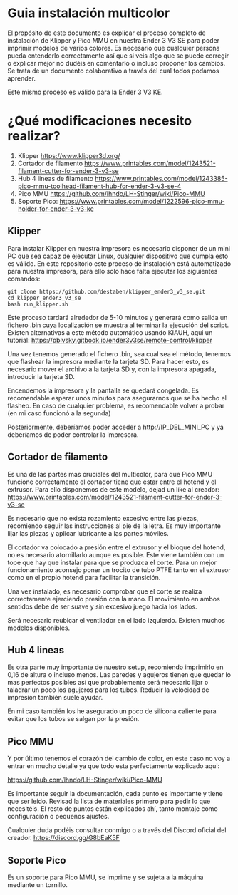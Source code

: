 # Guia instalación multicolor

El propósito de este documento es explicar el proceso completo de instalación de Klipper y Pico MMU en nuestra Ender 3 V3 SE para poder imprimir modelos de varios colores. Es necesario que cualquier persona pueda entenderlo correctamente así que si veis algo que se puede corregir o explicar mejor no dudéis en comentarlo o incluso proponer los cambios. Se trata de un documento colaborativo a través del cual todos podamos aprender.

Este mismo proceso es válido para la Ender 3 V3 KE.

# ¿Qué modificaciones necesito realizar?

 1. Klipper https://www.klipper3d.org/
 2. Cortador de filamento https://www.printables.com/model/1243521-filament-cutter-for-ender-3-v3-se
 3. Hub 4 lineas de filamento https://www.printables.com/model/1243385-pico-mmu-toolhead-filament-hub-for-ender-3-v3-se-4
 4. Pico MMU https://github.com/lhndo/LH-Stinger/wiki/Pico-MMU
 5. Soporte Pico: https://www.printables.com/model/1222596-pico-mmu-holder-for-ender-3-v3-ke

## Klipper

Para instalar Klipper en nuestra impresora es necesario disponer de un mini PC que sea capaz de ejecutar Linux, cualquier dispositivo que cumpla esto es válido. En este repositorio este proceso de instalación está automatizado para nuestra impresora, para ello solo hace falta ejecutar los siguientes comandos:

    git clone https://github.com/destaben/klipper_ender3_v3_se.git
    cd klipper_ender3_v3_se
    bash run_klipper.sh

Este proceso tardará alrededor de 5-10 minutos y generará como salida un fichero .bin cuya localización se muestra al terminar la ejecución del script.
Existen alternativas a este método automático usando KIAUH, aqui un tutorial: https://pblvsky.gitbook.io/ender3v3se/remote-control/klipper

Una vez tenemos generado el fichero .bin, sea cual sea el método, tenemos que flashear la impresora mediante la tarjeta SD. Para hacer esto, es necesario mover el archivo a la tarjeta SD y, con la impresora apagada, introducir la tarjeta SD.

Encendemos la impresora y la pantalla se quedará congelada. Es recomendable esperar unos minutos para asegurarnos que se ha hecho el flasheo. En caso de cualquier problema, es recomendable volver a probar (en mi caso funcionó a la segunda)

Posteriormente, deberíamos poder acceder a http://IP_DEL_MINI_PC y ya deberíamos de poder controlar la impresora.

## Cortador de filamento

Es una de las partes mas cruciales del multicolor, para que Pico MMU funcione correctamente el cortador tiene que estar entre el hotend y el extrusor. Para ello disponemos de este modelo, dejad un like al creador:   https://www.printables.com/model/1243521-filament-cutter-for-ender-3-v3-se

Es necesario que no exista rozamiento excesivo entre las piezas, recomiendo seguir las instrucciones al pie de la letra. Es muy importante lijar las piezas y aplicar lubricante a las partes móviles.

El cortador va colocado a presión entre el extrusor y el bloque del hotend, no es necesario atornillarlo aunque es posible. Este viene también con un tope que hay que instalar para que se produzca el corte. 
Para un mejor funcionamiento aconsejo poner un trocito de tubo PTFE tanto en el extrusor como en el propio hotend para facilitar la transición.

Una vez instalado, es necesario comprobar que el corte se realiza correctamente ejerciendo presión con la mano. El movimiento en ambos sentidos debe de ser suave y sin excesivo juego hacia los lados.

Será necesario reubicar el ventilador en el lado izquierdo. Existen muchos modelos disponibles.

## Hub 4 lineas

Es otra parte muy importante de nuestro setup, recomiendo imprimirlo en 0,16 de altura o incluso menos. Las paredes y agujeros tienen que quedar lo mas perfectos posibles así que probablemente será necesario lijar o taladrar un poco los agujeros para los tubos. Reducir la velocidad de impresión también suele ayudar.

En mi caso también los he asegurado un poco de silicona caliente para evitar que los tubos se salgan por la presión.

## Pico MMU

Y por último tenemos el corazón del cambio de color, en este caso no voy a entrar en mucho detalle ya que todo esta perfectamente explicado aqui:

https://github.com/lhndo/LH-Stinger/wiki/Pico-MMU

Es importante seguir la documentación, cada punto es importante y tiene que ser leído. Revisad la lista de materiales primero para pedir lo que necesitéis. El resto de puntos están explicados ahí, tanto montaje como configuración o pequeños ajustes.

Cualquier duda podéis consultar conmigo o a través del Discord oficial del creador. https://discord.gg/G8bEaK5F

## Soporte Pico

Es un soporte para Pico MMU, se imprime y se sujeta a la máquina mediante un tornillo.